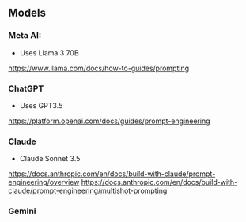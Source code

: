 ## Models

### Meta AI: 
- Uses Llama 3 70B

https://www.llama.com/docs/how-to-guides/prompting

### ChatGPT
- Uses GPT3.5

https://platform.openai.com/docs/guides/prompt-engineering


### Claude
- Claude Sonnet 3.5 

https://docs.anthropic.com/en/docs/build-with-claude/prompt-engineering/overview
https://docs.anthropic.com/en/docs/build-with-claude/prompt-engineering/multishot-prompting



### Gemini





